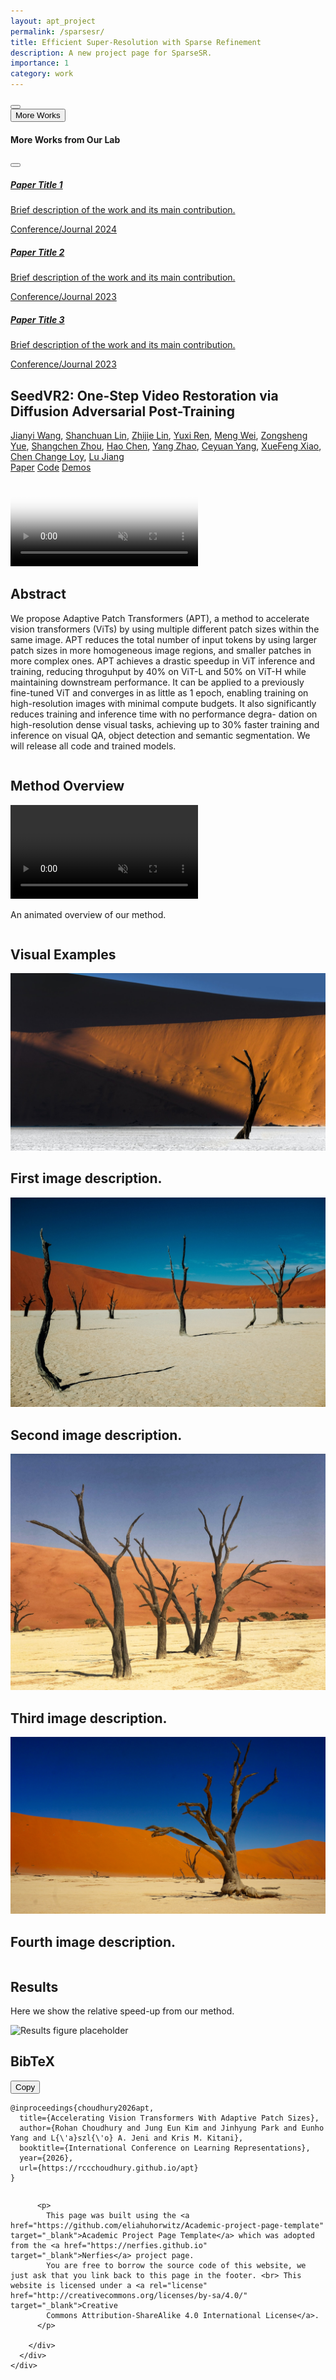 ```yaml
---
layout: apt_project
permalink: /sparsesr/
title: Efficient Super-Resolution with Sparse Refinement
description: A new project page for SparseSR.
importance: 1
category: work
---
```



  <!-- Scroll to Top Button -->
  <button class="scroll-to-top" onclick="scrollToTop()" title="Scroll to top" aria-label="Scroll to top">
    <i class="fas fa-chevron-up"></i>
  </button>

  <!-- More Works Dropdown -->
  <div class="more-works-container">
    <button class="more-works-btn" onclick="toggleMoreWorks()" title="View More Works from Our Lab">
      <i class="fas fa-flask"></i>
      More Works
      <i class="fas fa-chevron-down dropdown-arrow"></i>
    </button>
    <div class="more-works-dropdown" id="moreWorksDropdown">
      <div class="dropdown-header">
        <h4>More Works from Our Lab</h4>
        <button class="close-btn" onclick="toggleMoreWorks()">
          <i class="fas fa-times"></i>
        </button>
      </div>
      <div class="works-list">
        <!-- TODO: Replace with your lab's related works -->
        <a href="https://arxiv.org/abs/PAPER_ID_1" class="work-item" target="_blank">
          <div class="work-info">
            <!-- TODO: Replace with actual paper title -->
            <h5>Paper Title 1</h5>
            <!-- TODO: Replace with brief description -->
            <p>Brief description of the work and its main contribution.</p>
            <!-- TODO: Replace with venue and year -->
            <span class="work-venue">Conference/Journal 2024</span>
          </div>
          <i class="fas fa-external-link-alt"></i>
        </a>
        <!-- TODO: Add more related works or remove extra items -->
        <a href="https://arxiv.org/abs/PAPER_ID_2" class="work-item" target="_blank">
          <div class="work-info">
            <h5>Paper Title 2</h5>
            <p>Brief description of the work and its main contribution.</p>
            <span class="work-venue">Conference/Journal 2023</span>
          </div>
          <i class="fas fa-external-link-alt"></i>
        </a>
        <a href="https://arxiv.org/abs/PAPER_ID_3" class="work-item" target="_blank">
          <div class="work-info">
            <h5>Paper Title 3</h5>
            <p>Brief description of the work and its main contribution.</p>
            <span class="work-venue">Conference/Journal 2023</span>
          </div>
          <i class="fas fa-external-link-alt"></i>
        </a>
      </div>
    </div>
  </div>

  <main id="main-content">
<section class="hero">
    <div class="hero-body">
      <div class="container is-max-desktop">
        <div class="columns is-centered">
          <div class="column has-text-centered">
            <h1 class="title is-1 publication-title">SeedVR2: One-Step Video Restoration via Diffusion Adversarial Post-Training</h1>
            <div class="is-size-5 publication-authors">
              <span class="author-block"><a href="https://iceclear.github.io" target="_blank">Jianyi Wang</a>,</span>
              <span class="author-block"><a href="https://scholar.google.com/citations?user=EDWUw7gAAAAJ&hl=en" target="_blank">Shanchuan Lin</a>,</span>
              <span class="author-block"><a href="https://scholar.google.com/citations?user=xXMj6_EAAAAJ&hl=en" target="_blank">Zhijie Lin</a>,</span>
              <span class="author-block"><a href="https://scholar.google.com.hk/citations?user=C_6JH-IAAAAJ&hl=en" target="_blank">Yuxi Ren</a>,</span>
              <span class="author-block"><a href="https://openreview.net/profile?id=~Meng_Wei11" target="_blank">Meng Wei</a>,</span>
              <span class="author-block"><a href="https://zsyoaoa.github.io/" target="_blank">Zongsheng Yue</a>,</span>
              <span class="author-block"><a href="https://shangchenzhou.com/" target="_blank">Shangchen Zhou</a>,</span>
              <span class="author-block"><a href="https://haochen-rye.github.io/" target="_blank">Hao Chen</a>,</span>
              <span class="author-block"><a href="https://scholar.google.com/citations?user=uPmTOHAAAAAJ&hl=en" target="_blank">Yang Zhao</a>,</span>
              <span class="author-block"><a href="https://ceyuan.me/" target="_blank">Ceyuan Yang</a>,</span>
              <span class="author-block"><a href="https://scholar.google.com/citations?user=CVkM9TQAAAAJ&hl=en" target="_blank">XueFeng Xiao</a>,</span>
              <span class="author-block"><a href="https://www.mmlab-ntu.com/person/ccloy/index.html" target="_blank">Chen Change Loy</a>,</span>
              <span class="author-block"><a href="http://www.lujiang.info/" target="_blank">Lu Jiang</a></span>
            </div>
            <div class="column has-text-centered">
              <div class="publication-links">
                <span class="link-block"><a href="http://arxiv.org/abs/2506.05301" target="_blank" class="external-link button is-normal is-rounded is-dark"><span class="icon"><i class="fas fa-file-pdf"></i></span><span>Paper</span></a></span>
                <span class="link-block"><a href="https://github.com/ByteDance-Seed/SeedVR" target="_blank" class="external-link button is-normal is-rounded is-dark"><span class="icon"><i class="fab fa-github"></i></span><span>Code</span></a></span>
                <span class="link-block"><a href="https://huggingface.co/datasets/Iceclear/SeedVR_VideoDemos/tree/main/seedvr2_videos" target="_blank" class="external-link button is-normal is-rounded is-dark"><span class="icon"><i class="fas fa-video"></i></span><span>Demos</span></a></span>
              </div>
            </div>
          </div>
        </div>
      </div>
    </div>
</section>


<!-- Teaser video-->
<section class="hero teaser">
  <div class="container is-max-desktop">
    <div class="hero-body">
        <video poster="/assets/sparsesr-assets/framework.png" id="tree" autoplay controls muted loop height="100%" preload="metadata">
            <source src="/assets/sparsesr-assets/framework.mp4" type="video/mp4">
        </video>
    </div>
  </div>
</section>
<!-- End teaser video -->

<!-- Paper abstract -->
<section class="section hero is-light">
  <div class="container is-max-desktop">
    <div class="columns is-centered has-text-centered">
      <div class="column is-four-fifths">
        <h2 class="title is-3">Abstract</h2>
        <div class="content has-text-justified">
          <!-- TODO: Replace with your paper abstract -->
          <p>
           We propose Adaptive Patch Transformers (APT), a method to accelerate vision
            transformers (ViTs) by using multiple different patch sizes within the same image.
            APT reduces the total number of input tokens by using larger patch sizes in more
            homogeneous image regions, and smaller patches in more complex ones. APT
            achieves a drastic speedup in ViT inference and training, reducing throguhput by
            40% on ViT-L and 50% on ViT-H while maintaining downstream performance. It
            can be applied to a previously fine-tuned ViT and converges in as little as 1 epoch,
            enabling training on high-resolution images with minimal compute budgets. It
            also significantly reduces training and inference time with no performance degra-
            dation on high-resolution dense visual tasks, achieving up to 30% faster training
            and inference on visual QA, object detection and semantic segmentation. We will
            release all code and trained models.
          </p>
        </div>
      </div>
    </div>
  </div>
</section>
<!-- End paper abstract -->


<!-- Method Overview -->
<section class="hero is-small is-light">
  <div class="hero-body">
    <div class="container">
      <h2 class="title is-3">Method Overview</h2>
      <div class="columns is-centered has-text-centered">
        <div class="column is-four-fifths">
          <div class="publication-video">
            <video poster="" id="method-video" controls muted loop height="100%" preload="metadata">
              <source src="/assets/apt-template/static/videos/carousel1.mp4" type="video/mp4">
            </video>
          </div>
          <div class="content has-text-justified">
            <p>
              An animated overview of our method.
            </p>
          </div>
        </div>
      </div>
    </div>
  </div>
</section>
<!-- End Method Overview -->

<!-- Visual Examples -->
<section class="hero is-small">
  <div class="hero-body">
    <div class="container">
      <h2 class="title is-3">Visual Examples</h2>
      <div id="results-carousel" class="carousel results-carousel">
       <div class="item">
        <!-- TODO: Replace with your research result images -->
        <img src="/assets/apt-template/static/images/carousel1.jpg" alt="First research result visualization" loading="lazy"/>
        <!-- TODO: Replace with description of this result -->
        <h2 class="subtitle has-text-centered">
          First image description.
        </h2>
      </div>
      <div class="item">
        <!-- Your image here -->
        <img src="/assets/apt-template/static/images/carousel2.jpg" alt="Second research result visualization" loading="lazy"/>
        <h2 class="subtitle has-text-centered">
          Second image description.
        </h2>
      </div>
      <div class="item">
        <!-- Your image here -->
        <img src="/assets/apt-template/static/images/carousel3.jpg" alt="Third research result visualization" loading="lazy"/>
        <h2 class="subtitle has-text-centered">
         Third image description.
       </h2>
     </div>
     <div class="item">
      <!-- Your image here -->
      <img src="/assets/apt-template/static/images/carousel4.jpg" alt="Fourth research result visualization" loading="lazy"/>
      <h2 class="subtitle has-text-centered">
        Fourth image description.
      </h2>
    </div>
  </div>
</div>
</div>
</section>
<!-- End Visual Examples -->

<!-- Results -->
<section class="section hero is-light">
  <div class="container is-max-desktop">
    <div class="columns is-centered has-text-centered">
      <div class="column is-four-fifths">
        <h2 class="title is-3">Results</h2>
        <div class="content has-text-justified">
          <p>
            Here we show the relative speed-up from our method.
          </p>
          <img src="/assets/apt-template/static/images/social_preview.png" alt="Results figure placeholder" loading="lazy"/>
        </div>
      </div>
    </div>
  </div>
</section>
<!-- End Results -->



<!--BibTex citation -->
  <section class="section" id="BibTeX">
    <div class="container is-max-desktop content">
      <div class="bibtex-header">
        <h2 class="title">BibTeX</h2>
        <button class="copy-bibtex-btn" onclick="copyBibTeX()" title="Copy BibTeX to clipboard">
          <i class="fas fa-copy"></i>
          <span class="copy-text">Copy</span>
        </button>
      </div>
      <pre id="bibtex-code"><code>@inproceedings{choudhury2026apt,
  title={Accelerating Vision Transformers With Adaptive Patch Sizes},
  author={Rohan Choudhury and Jung Eun Kim and Jinhyung Park and Eunho Yang and L{\'a}szl{\'o} A. Jeni and Kris M. Kitani},
  booktitle={International Conference on Learning Representations},
  year={2026},
  url={https://rccchoudhury.github.io/apt}
}</code></pre>
    </div>
</section>
<!--End BibTex citation -->


  <footer class="footer">
  <div class="container">
    <div class="columns is-centered">
      <div class="column is-8">
        <div class="content">

          <p>
            This page was built using the <a href="https://github.com/eliahuhorwitz/Academic-project-page-template" target="_blank">Academic Project Page Template</a> which was adopted from the <a href="https://nerfies.github.io" target="_blank">Nerfies</a> project page.
            You are free to borrow the source code of this website, we just ask that you link back to this page in the footer. <br> This website is licensed under a <a rel="license"  href="http://creativecommons.org/licenses/by-sa/4.0/" target="_blank">Creative
            Commons Attribution-ShareAlike 4.0 International License</a>.
          </p>

        </div>
      </div>
    </div>
  </div>
</footer>
